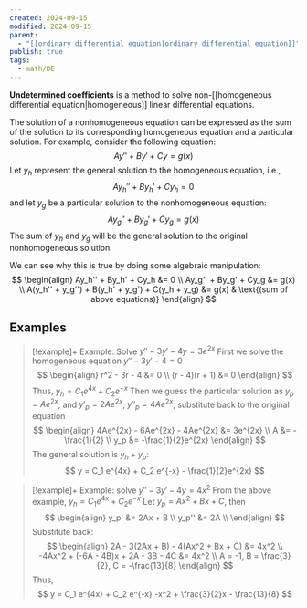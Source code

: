 ```yaml
---
created: 2024-09-15
modified: 2024-09-15
parent:
  - "[[ordinary differential equation|ordinary differential equation]]"
publish: true
tags:
  - math/DE
---
```

**Undetermined coefficients** is a method to solve non-[[homogeneous differential equation|homogeneous]] linear differential equations.

The solution of a nonhomogeneous equation can be expressed as the sum of the solution to its corresponding homogeneous equation and a particular solution. For example, consider the following equation:
$$
Ay'' + By' + Cy = g(x)
$$
Let $y_h$ represent the general solution to the homogeneous equation, i.e.,
$$Ay_h'' + By_h' + Cy_h = 0$$
and let $y_g$ be a particular solution to the nonhomogeneous equation:
$$Ay_g'' + By_g' + Cy_g = g(x)$$
The sum of $y_h$ and $y_g$ will be the general solution to the original nonhomogeneous solution.

We can see why this is true by doing some algebraic manipulation:
$$
\begin{align}
Ay_h'' + By_h' + Cy_h &= 0 \\
Ay_g'' + By_g' + Cy_g &= g(x) \\
A(y_h'' + y_g'') + B(y_h' + y_g') + C(y_h + y_g) &= g(x) & \text{(sum of above equations)}
\end{align}
$$

## Examples
> [!example]+ Example: Solve $y'' - 3y' - 4y = 3 e^{2x}$
> First we solve the homogeneous equation $y'' - 3y' - 4 = 0$
> $$
\begin{align}
r^2 - 3r - 4 &= 0 \\
(r - 4)(r + 1) &= 0
\end{align}
> $$
> Thus, $y_h = C_1 e^{4x} + C_2 e^{-x}$
> Then we guess the particular solution as $y_p = Ae^{2x}$, and $y'_{p} = 2Ae^{2x}$,  $y''_{p} = 4Ae^{2x}$, substitute back to the original equation
> $$
\begin{align}
4Ae^{2x} - 6Ae^{2x} - 4Ae^{2x} &= 3e^{2x} \\
A &= -\frac{1}{2} \\
y_p &= -\frac{1}{2}e^{2x}
\end{align}
> $$
> The general solution is $y_h + y_p$:
> $$
y = C_1 e^{4x} + C_2 e^{-x} - \frac{1}{2}e^{2x}
> $$

> [!example]+ Example: solve $y'' - 3y' - 4y = 4x^2$
> From the above example, $y_h = C_1 e^{4x} + C_2 e^{-x}$
> Let $y_p = Ax^2 + Bx + C$, then
> $$
\begin{align}
y_p' &= 2Ax + B \\
y_p'' &= 2A \\
\end{align}
> $$
> Substitute back:
> $$
\begin{align}
2A - 3(2Ax + B) - 4(Ax^2 + Bx + C) &= 4x^2 \\
-4Ax^2 + (-6A - 4B)x + 2A - 3B - 4C &= 4x^2 \\
A = -1, B = \frac{3}{2}, C = -\frac{13}{8}
\end{align}
> $$
> Thus,
> $$
y = C_1 e^{4x} + C_2 e^{-x} -x^2 + \frac{3}{2}x - \frac{13}{8}
> $$